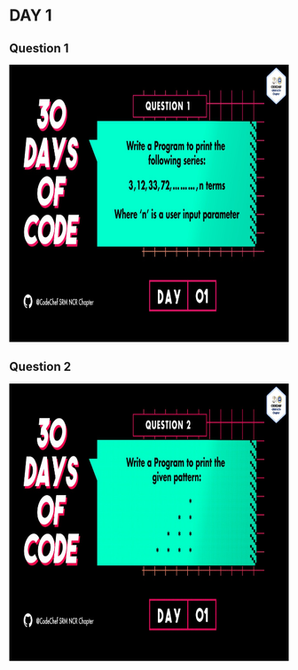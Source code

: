 # DAY 1
## Question 1
<p align="center">
  <img width="auto" height="500" src="../../.github/Day1-1.jpeg">
</p>

## Question 2
<p align="center">
  <img width="auto" height="500" src="../../.github/Day1-2.jpeg">
</p>
